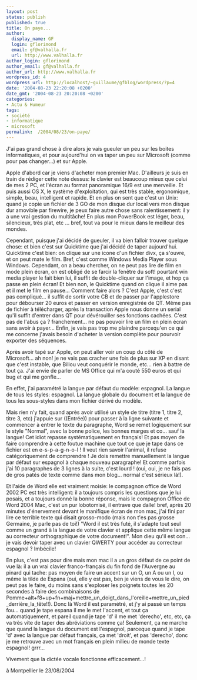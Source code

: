 ```yaml
---
layout: post
status: publish
published: true
title: On paye...
author:
  display_name: GF
  login: gflorimond
  email: gf@valhalla.fr
  url: http://www.valhalla.fr
author_login: gflorimond
author_email: gf@valhalla.fr
author_url: http://www.valhalla.fr
wordpress_id: 4
wordpress_url: http://localhost/~guillaume/gfblog/wordpress/?p=4
date: '2004-08-23 22:20:08 +0200'
date_gmt: '2004-08-23 20:20:08 +0200'
categories:
- Actu & Humeur
tags:
- société
- informatique
- microsoft
permalink:  /2004/08/23/on-paye/
---
```

<p>J'ai pas grand chose &agrave; dire alors je vais gueuler un peu sur les boites informatiques, et pour aujourd'hui on va taper un peu sur Microsoft (comme pour pas changer...) et sur Apple. </p>
<p> Apple d'abord car je viens d'acheter mon premier Mac. D'ailleurs je suis en train de r&eacute;diger cette note dessus: le clavier est beaucoup mieux que celui de mes 2 PC, et l'&eacute;cran au format panoramique 16/9 est une merveille. Et puis aussi OS X, le syst&egrave;me d'exploitation, qui est tr&egrave;s stable, ergonomique, simple, beau, intelligent et rapide. Et en plus on sent que c'est un Unix: quand je copie un fichier de 3 GO de mon disque dur local vers mon disque dur amovible par firewire, je peux faire autre chose sans ralentissement: il y a une vrai gestion du multit&acirc;che! En plus mon PowerBook est l&eacute;ger, beau, silencieux, tr&egrave;s plat, etc ... bref, tout va pour le mieux dans le meilleur des mondes. </p>
<p>    Cependant, puisque j'ai d&eacute;cid&eacute; de gueuler, il va bien falloir trouver quelque chose: et bien c'est sur Quicktime que j'ai d&eacute;cid&eacute; de taper aujourd'hui. Quicktime c'est bien: on clique sur une icone d'un fichier divx, &ccedil;a s'ouvre, et on peut mate le film. Bref, c'est comme Windows Media Player sous Windows. Cependant, on a beau chercher, on ne peut pas lire de film en mode plein &eacute;cran, on est oblig&eacute; de se farcir la fen&ecirc;tre du soft! pourtant win media player le fait bien lui, il suffit de double-cliquer sur l'image, et hop &ccedil;a passe en plein &eacute;cran! Et bien non, le Quicktime quand on clique il aime pas et il met le film en pause... Comment faire alors ? C'est Apple, c'est c'est pas compliqu&eacute;... il suffit de sortir votre CB et de passer par l'applestore pour d&eacute;bourser 20 euros et passer en version enregistr&eacute;e de QT. M&ecirc;me pas de fichier &agrave; t&eacute;l&eacute;charger, apr&egrave;s la transaction Apple nous donne un serial qu'il suffit d'entrer dans QT pour d&eacute;v&eacute;rouiller ses fonctions cach&eacute;es. C'est pas de l'abus &ccedil;a ? franchement... ne pas pouvoir lire un film en plein &eacute;cran sans avoir &agrave; payer... Enfin, je vais pas trop me plaindre parcequ'en ce qui me concerne j'avais besoin d'acheter la version compl&egrave;te pour pourvoir exporter des s&eacute;quences. </p>
<p> Apr&egrave;s avoir tap&eacute; sur Apple, on peut aller voir un coup du c&ocirc;t&eacute; de Microsoft... ah non! je ne vais pas cracher une fois de plus sur XP en disant que c'est instable, que Billou veut conqu&eacute;rir le monde, etc... rien &agrave; battre de tout &ccedil;a. J'ai envie de parler de MS Office qui m'a cout&eacute; 550 euros et qui bug et qui me gonfle... </p>
<p>En effet, j'ai param&eacute;tr&eacute; la langue par d&eacute;faut du mod&egrave;le: espagnol. La langue de tous les styles: espagnol. La langue globale du document et la langue de tous les sous-styles dans mon fichier d&eacute;riv&eacute; du mod&egrave;le. </p>
<p>    Mais rien n'y fait, quand apr&egrave;s avoir utilis&eacute; un style de titre (titre 1, titre 2, titre 3, etc) j'appuie sur ((Entr&eacute;e)) pour passer &agrave; la ligne suivante et commencer &agrave; entrer le texte du paragraphe, Word se remet logiquement sur le style &quot;Normal&quot;, avec la bonne police, les bonnes marges et co... sauf la langue! Cet idiot repasse syst&eacute;matiquement en fran&ccedil;ais! Et pas moyen de faire comprendre &agrave; cette foutue machine que tout ce que je tape dans ce fichier est en e-s-p-a-g-n-o-l ! Il veut rien savoir l'animal, il refuse cat&eacute;goriquement de comprendre ! Je dois remettre manuellement la langue par d&eacute;faut sur espagnol &agrave; chaque nouveau paragraphe! Et comme parfois j'ai 10 paragraphes de 3 lignes &agrave; la suite, c'est lourd ! (oui, oui, je ne fais pas de gros pat&eacute;s de texte comme dans mon blog... normal c'est s&eacute;rieux l&agrave;!). </p>
<p>    Et l'aide de Word elle est vraiment moisie: le compagnon office de Word 2002 PC est tr&egrave;s intelligent: il a toujours compris les questions que je lui posais, et a toujours donn&eacute; la bonne r&eacute;ponse, mais le compagnon Office de Word 2004 Mac, c'est un pur lobotomis&eacute;, il entrave que dalle! bref, apr&egrave;s 20 minutes d'&eacute;nervement devant le manifique &eacute;cran de mon mac, j'ai fini par lire ce terrible texte qui disait grosso-modo (mais non t'es pas grosse Germaine, je parle pas de toi!) &quot;Word il est tr&egrave;s fut&eacute;, il s'adapte tout seul comme un grand &agrave; la langue de votre clavier et applique cette m&ecirc;me langue au correcteur orthographique de votre document!&quot;. Mon dieu qu'il est con... je vais devoir taper avec un clavier QWERTY pour acc&eacute;der au correcteur espagnol ? Imb&eacute;cile!</p>
<p>    En plus, c'est pas pour dire mais mon mac il a un gros d&eacute;faut de ce point de vue l&agrave;: il a un vrai clavier franco-fran&ccedil;ais du fin fond de l'Auvergne au pinard qui tache: pas moyen de faire un accent sur un O, un A ou un I, ou m&ecirc;me la tilde de Espana (oui, elle y est pas, ben je viens de vous le dire, on peut pas le faire, du moins sans s'exploser les poignets toutes les 20 secondes &agrave; faire des combinaisons de Pomme+alt+f8+up+fn+maj+mettre_un_doigt_dans_l'oreille+mettre_un_pied_derri&egrave;re_la_t&ecirc;te!!). Donc l&agrave; Word il est param&eacute;tr&eacute;, et j'y ai pass&eacute; un temps fou... quand je tape espana il me le met l'accent, et tout &ccedil;a automatiquement, et pareil quand je tape 'd' il me met 'derecho', etc, etc, &ccedil;a va tr&egrave;s vite de taper des abr&eacute;viations comme &ccedil;a! Seulement, &ccedil;a ne marche que quand la langue du document est l'espagnol, parceque quand je tape 'd' avec la langue par d&eacute;faut fran&ccedil;ais, &ccedil;a met 'droit', et pas 'derecho', donc je me retrouve avec un mot fran&ccedil;ais en plein milieu de monde texte espagnol! grrr... </p>
<p> Vivement que la dict&eacute;e vocale fonctionne efficacement...!</p>
<p>
&agrave; Montpellier le 23/08/2004</p>
